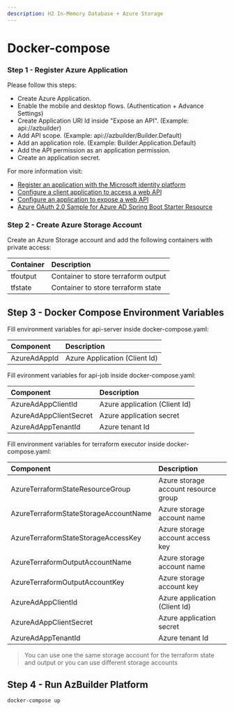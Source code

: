 ```yaml
---
description: H2 In-Memory Database + Azure Storage
---
```


# Docker-compose

### Step 1 - Register Azure Application

Please follow this steps:

* Create Azure Application.
* Enable the mobile and desktop flows. \(Authentication + Advance Settings\)
* Create Application URI Id inside "Expose an API". \(Example: api://azbuilder\)
* Add API scope. \(Example: api://azbuilder/Builder.Default\)
* Add an application role. \(Example: Builder.Application.Default\)
* Add the API permission as an application permission.
* Create an application secret.

For more information visit:

* [Register an application with the Microsoft identity platform](https://docs.microsoft.com/en-us/azure/active-directory/develop/quickstart-register-app)
* [Configure a client application to access a web API](https://docs.microsoft.com/en-us/azure/active-directory/develop/quickstart-configure-app-access-web-apis)
* [Configure an application to expose a web API](https://docs.microsoft.com/en-us/azure/active-directory/develop/quickstart-configure-app-expose-web-apis)
* [Azure OAuth 2.0 Sample for Azure AD Spring Boot Starter Resource](https://github.com/Azure/azure-sdk-for-java/tree/main/sdk/spring/azure-spring-boot-samples/azure-spring-boot-sample-active-directory-resource-server#configure-web-api)

### Step 2 - Create Azure Storage Account

Create an Azure Storage account and add the following containers with private access:

| Container | Description |
| :--- | :--- |
| tfoutput | Container to store terraform output |
| tfstate | Container to store terraform state |

## Step 3 - Docker Compose Environment Variables

Fill environment variables for api-server inside docker-compose.yaml:

| Component | Description |
| :--- | :--- |
| AzureAdAppId | Azure Application \(Client Id\) |

Fill evironment variables for api-job inside docker-compose.yaml:

| Component | Description |
| :--- | :--- |
| AzureAdAppClientId | Azure application \(Client Id\) |
| AzureAdAppClientSecret | Azure application secret |
| AzureAdAppTenantId | Azure tenant Id |

Fill environment variables for terraform executor inside docker-compose.yaml:

| Component | Description |
| :--- | :--- |
| AzureTerraformStateResourceGroup | Azure storage account resource group |
| AzureTerraformStateStorageAccountName | Azure storage account name |
| AzureTerraformStateStorageAccessKey | Azure storage account access key |
| AzureTerraformOutputAccountName | Azure storage account name |
| AzureTerraformOutputAccountKey | Azure storage account key |
| AzureAdAppClientId | Azure application \(Client Id\) |
| AzureAdAppClientSecret | Azure application secret |
| AzureAdAppTenantId | Azure tenant Id |

> You can use one the same storage account for the terraform state and output or you can use different storage accounts

## Step 4 - Run AzBuilder Platform

```bash
docker-compose up
```


